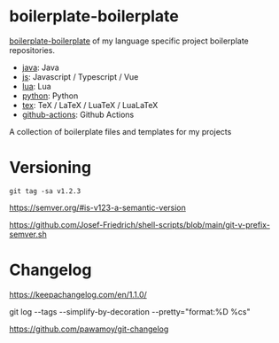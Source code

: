 # boilerplate-boilerplate

[boilerplate-boilerplate](https://github.com/Josef-Friedrich/boilerplate-boilerplate) of my language specific project boilerplate repositories.

* [java](https://github.com/Josef-Friedrich/java-boilerplate): Java
* [js](https://github.com/Josef-Friedrich/js-boilerplate): Javascript / Typescript / Vue
* [lua](https://github.com/Josef-Friedrich/lua-boilerplate): Lua
* [python](https://github.com/Josef-Friedrich/python-boilerplate): Python
* [tex](https://github.com/Josef-Friedrich/tex-project-boilerplate): TeX / LaTeX / LuaTeX / LuaLaTeX
* [github-actions](https://github.com/Josef-Friedrich/github-actions-boilerplate): Github Actions

A collection of boilerplate files and templates for my <language> projects

# Versioning

`git tag -sa v1.2.3`

https://semver.org/#is-v123-a-semantic-version

https://github.com/Josef-Friedrich/shell-scripts/blob/main/git-v-prefix-semver.sh

# Changelog

https://keepachangelog.com/en/1.1.0/

git log --tags --simplify-by-decoration --pretty="format:%D %cs"

https://github.com/pawamoy/git-changelog
